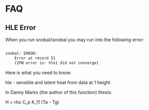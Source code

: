 # FAQ

## HLE Error

When you run snobal/isnobal you may run into the following error:

```bash

snobal: ERROR:
	Error at record 51
	(IPW error is: hle1 did not converge)

```

Here is what you need to know:

hle - sensible and latent heat from data at 1 height

In Danny Marks (the author of this function) thesis:

H = rho C_p K_11 (Ta - Tg)

